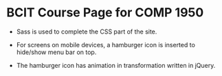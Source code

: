 # BCIT Course Page for COMP 1950
- Sass is used to complete the CSS part of the site.

- For screens on mobile devices, a hamburger icon is inserted to hide/show menu bar on top.

- The hamburger icon has animation in transformation written in jQuery.
